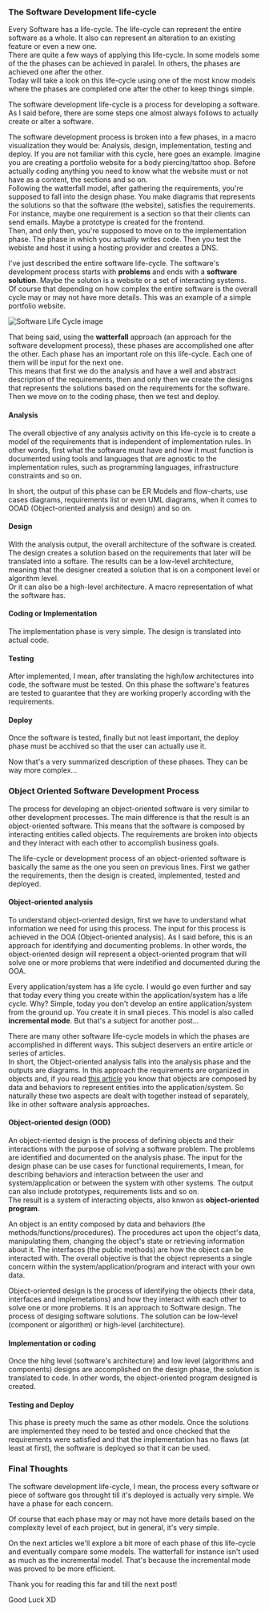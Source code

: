 <div style="text-align: left;">
    <h3>The Software Development life-cycle</h3>
    <p>
        Every Software has a life-cycle. The life-cycle can represent
        the entire software as a whole. It also can represent an
        alteration to an existing feature or even a new one.
        <br>
        There are quite a few ways of applying this life-cycle.
        In some models some of the the phases can be achieved in 
        paralel. In others, the phases are achieved one after the other.
        <br>
        Today will take a look on this life-cycle using one of the most
        know models where the phases are completed one after the other
        to keep things simple.
    </p>
    <p>
        The software development life-cycle is a process for developing
        a software. As I said before, there are some steps
        one almost always follows to actually create or alter a software.
    </p>
    <p>
        The software development process is broken into a few
        phases, in a macro visualization they would be:
        Analysis, design, implementation, testing and deploy.
        If you are not familiar with this cycle, here goes an example.
        Imagine you are creating a portfolio website for a body piercing/tattoo
        shop. Before actually coding anything you need to know what
        the website must or not have as a content, the sections and so on.
        <br>
        Following the watterfall model, after gathering the requirements,
        you're supposed to fall into the design phase. You make diagrams
        that represents the solutions so that the software (the website),
        satisfies the requirements. For instance, maybe one requirement
        is a section so that their clients can send emails. Maybe a prototype
        is created for the frontend.
        <br>
        Then, and only then, you're supposed to move on to the implementation
        phase. The phase in which you actually writes code. Then you
        test the webiste and host it using a hosting provider and creates a DNS.
    </p>
    <p>
        I've just described the entire software life-cycle. The software's
        development process starts with <strong>problems</strong> and ends
        with a <strong>software solution</strong>. Maybe the soluton is
        a website or a set of interacting systems.
        <br>
        Of course
        that depending on how complex the entire software is the overall
        cycle may or may not have more details. This was an example of
        a simple portfolio website.
    </p>
    <img src="images/software-development-life-cycle/software-life-cycle.svg" alt="Software Life Cycle image">
    <p>
        That being said, using the <strong>watterfall</strong> approach
        (an approach for the software development process),
        these phases are accomplished one
        after the other.
        Each phase has an important role on this life-cycle.
        Each one of them will be input for the next one.
        <br>
        This means that first we do the analysis
        and have a well and abstract description of the requirements,
        then and only then we create the designs that represents
        the solutions based on the requirements for the software.
        Then we move on to the coding phase, then we test and deploy.
    </p>
    <h4>Analysis</h4>
    <p>
        The overall objective of any analysis activity on this life-cycle
        is to create a model of the requirements that is independent
        of implementation rules. In other words, first what
        the software must have and how it must function is documented using tools
        and languages that are agnostic to the implementation rules, such as
        programming languages, infrastructure constraints and so on.
    </p>
    <p>
        In short, the output of this phase can be ER Models and flow-charts,
        use cases diagrams, requirements list or even UML diagrams,
        when it comes to OOAD (Object-oriented analysis and design) and so on.
    </p>
    <h4>Design</h4>
    <p>
        With the analysis output, the overall architecture of the software
        is created. The design creates a solution based on the 
        requirements that later will be translated into a softare.
        The results can be a low-level architecture, meaning that the designer
        created a solution that is on a component level or algorithm level.
        <br>
        Or it can also be a high-level architecture. A macro representation
        of what the software has.
    </p>
    <h4>Coding or Implementation</h4>
    <p>
        The implementation phase is very simple. The design is translated into
        actual code.
    </p>
    <h4>Testing</h4>
    <p>
        After implemented, I mean, after translating the high/low architectures
        into code, the software must be tested. On this phase the software's
        features are tested to guarantee that they are working properly according
        with the requirements.
    </p>
    <h4>Deploy</h4>
    <p>
        Once the software is tested, finally but not least important,
        the deploy phase must be acchived so that the user can
        actually use it.
    </p>
    <p>
        Now that's a very summarized description of these phases.
        They can be way more complex...
    </p>
    <h3>Object Oriented Software Development Process</h3>
    <p>
        The process for developing an object-oriented software
        is very similar to other development processes.
        The main difference is that the result is an
        object-oriented software. This means that
        the software is composed by interacting entities called objects.
        The requirements are broken into objects and
        they interact with each other to accomplish business goals.
    </p>
    <p>
        The life-cycle or development process of an object-oriented software
        is basically the same as the one you seen on previous
        lines.
        First we gather the requirements, then the design is created,
        implemented, tested and deployed.
    </p>
    <h4>Object-oriented analysis</h4>
    <p>
        To understand object-oriented design, first we have to
        understand what information we need for using this process.
        The input for this process is achieved in the OOA (Object-oriented
        analysis). As I said before, this is an approach
        for identifying and documenting problems.
        In other words, the object-oriented design will
        represent a object-oriented program that will solve one or
        more problems that were indetified and documented during the OOA.
    </p>
    <p>
        Every application/system has a life cycle. I would go even further
        and say that today every thing you create within the
        application/system has a life cycle.
        Why? Simple, today you don't develop an entire application/system
        from the ground up. You create it in small pieces.
        This model is also called <strong>incremental mode</strong>.
        But that's a subject for another post...
    </p>
    <p>
        There are many other software life-cycle models in which
        the phases are accomplished in different ways. This subject
        deservers an entire article or series of articles.
        <br>
        In short, the Object-oriented analysis falls into
        the analysis phase and the outputs are diagrams.
        In this approach the requirements are organized in objects
        and, if you read <a href="#" target="blank">this article</a>
        you know that objects are composed by data and behaviors to
        represent entities into the application/system. So naturally
        these two aspects are dealt with together instead of separately,
        like in other software analysis approaches.
    </p>
    <h4>Object-oriented design (OOD)</h4>
    <p>
        An object-riented design is the process of defining objects and
        their interactions with the purpose of solving a software problem.
        The problems are identified and documented on the analysis phase.
        The input for the design phase can be use cases for functional
        requirements, I mean, for describing behaviors and interaction
        between the user and system/application or between the system with
        other systems. The output can also include prototypes, requirements
        lists and so on.
        <br>
        The result is a system of interacting objects,
        also knwon as <strong>object-oriented program</strong>.
    </p>
    <p>
        An object is an entity composed by data and behaviors
        (the methods/functions/procedures).
        The procedures act upon the object's data, manipulating them,
        changing the object's
        state or retrieving information about it. The interfaces
        (the public methods) are how the object can be interacted with.
        The overall objective is that the object represents a single
        concern within the system/application/program and interact with
        your own data.
    </p>
    <p>
        Object-oriented design is the process of identifying the
        objects (their data, interfaces and implemetations)
        and how they interact with each other to solve one or more problems. 
        It is an approach to Software design. The process of desiging software
        solutions.
        The solution can be low-level (component or algorithm)
        or high-level (architecture).
    </p>
    <h4>Implementation or coding</h4>
    <p>
        Once the hihg level (software's architecture)
        and low level (algorithms and components) designs are
        accomplished on the design phase, the solution is translated
        to code. In other words, the object-oriented program
        designed is created.
    </p>
    <h4>Testing and Deploy</h4>
    <p>
        This phase is preety much the same as other models.
        Once the solutions are implemented they need to be
        tested and once checked that the requirements
        were satisfied and that the implementation has no
        flaws (at least at first), the software is deployed
        so that it can be used.
    </p>
    <h3>Final Thoughts</h3>
    <p>
        The software development life-cycle, I mean,
        the process every software or piece of software
        gos throught till it's deployed is actually
        very simple.
        We have a phase for each concern.
    </p>
    <p>
        Of course that each phase may or may not have more details
        based on the complexity level of each project,
        but in general, it's very simple.
    </p>
    <p>
        On the next articles we'll explore a bit more of each phase of
        this life-cycle and eventually compare some models.
        The watterfall for instance isn't used as much as the
        incremental model. That's because the incremental mode
        was proved to be more efficient.
    </p>
    <p>
        Thank you for reading this far and till the next post!
    </p>
    Good Luck XD
</div>